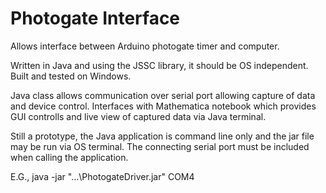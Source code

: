 # Photogate Interface
Allows interface between Arduino photogate timer and computer.  

Written in Java and using the JSSC library, it should be OS independent.  Built and tested on Windows.

Java class allows communication over serial port allowing capture of data and device control.  Interfaces with Mathematica notebook which provides GUI controlls and live view of captured data via Java terminal.

Still a prototype, the Java application is command line only and the jar file may be run via OS terminal.  The connecting serial port must be included when calling the application.

E.G., java -jar "...\PhotogateDriver.jar" COM4
